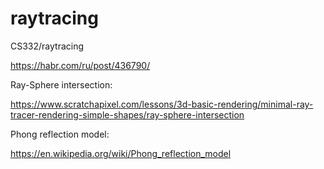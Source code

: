 # raytracing
CS332/raytracing

https://habr.com/ru/post/436790/

Ray-Sphere intersection:

https://www.scratchapixel.com/lessons/3d-basic-rendering/minimal-ray-tracer-rendering-simple-shapes/ray-sphere-intersection

Phong reflection model:

https://en.wikipedia.org/wiki/Phong_reflection_model
